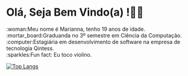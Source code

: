 <h1> Olá, Seja Bem Vindo(a) !👋🏼</h1>
:woman:Meu nome é Marianna, tenho 19 anos de idade.<br/>
:mortar_board:Graduanda no 3º semestre em Ciência da Computação.<br/>
:computer:Estagiária em desenvolvimento de software na empresa de tecnologia Qintess.<br/>
:sparkles:Fun fact: Eu toco violino. <br/>


[![Top Langs](https://github-readme-stats.vercel.app/api/top-langs/?username=mariannamonteiro&layout=compact)](https://github.com/mariannamonteiro/github-readme-stats)


